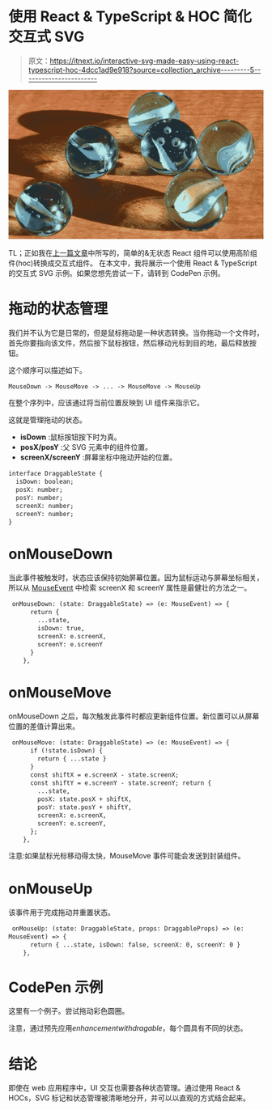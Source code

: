 # 使用 React & TypeScript & HOC 简化交互式 SVG

> 原文：<https://itnext.io/interactive-svg-made-easy-using-react-typescript-hoc-4dcc1ad9e918?source=collection_archive---------5----------------------->

![](img/1882b802a135ccd11af3e0c57c81d3aa.png)

TL；正如我在[上一篇文章](https://medium.com/@yofujimo/enlighten-your-react-components-with-hocs-from-recompose-47519f76d851)中所写的，简单的&无状态 React 组件可以使用高阶组件(hoc)转换成交互式组件。
在本文中，我将展示一个使用 React & TypeScript 的交互式 SVG 示例。如果您想先尝试一下，请转到 CodePen 示例。

# 拖动的状态管理

我们并不认为它是日常的，但是鼠标拖动是一种状态转换。当你拖动一个文件时，首先你要指向该文件，然后按下鼠标按钮，然后移动光标到目的地，最后释放按钮。

这个顺序可以描述如下。

```
MouseDown -> MouseMove -> ... -> MouseMove -> MouseUp
```

在整个序列中，应该通过将当前位置反映到 UI 组件来指示它。

这就是管理拖动的状态。

*   **isDown** :鼠标按钮按下时为真。
*   **posX/posY** :父 SVG 元素中的组件位置。
*   **screenX/screenY** :屏幕坐标中拖动开始的位置。

```
interface DraggableState {
  isDown: boolean;
  posX: number;
  posY: number;
  screenX: number;
  screenY: number;
}
```

# onMouseDown

当此事件被触发时，状态应该保持初始屏幕位置。因为鼠标运动与屏幕坐标相关，所以从 [MouseEvent](https://reactjs.org/docs/events.html#mouse-events) 中检索 screenX 和 screenY 属性是最健壮的方法之一。

```
 onMouseDown: (state: DraggableState) => (e: MouseEvent) => {
      return {
        ...state,
        isDown: true,
        screenX: e.screenX,
        screenY: e.screenY
      }
    },
```

# onMouseMove

onMouseDown 之后，每次触发此事件时都应更新组件位置。新位置可以从屏幕位置的差值计算出来。

```
 onMouseMove: (state: DraggableState) => (e: MouseEvent) => {
      if (!state.isDown) {
        return { ...state }
      }
      const shiftX = e.screenX - state.screenX;
      const shiftY = e.screenY - state.screenY; return {
        ...state,
        posX: state.posX + shiftX,
        posY: state.posY + shiftY,
        screenX: e.screenX,
        screenY: e.screenY,
      };
    },
```

注意:如果鼠标光标移动得太快，MouseMove 事件可能会发送到封装组件。

# onMouseUp

该事件用于完成拖动并重置状态。

```
 onMouseUp: (state: DraggableState, props: DraggableProps) => (e: MouseEvent) => {
      return { ...state, isDown: false, screenX: 0, screenY: 0 }
    },
```

# CodePen 示例

这里有一个例子。尝试拖动彩色圆圈。

注意，通过预先应用*enhancementwithdragable*，每个圆具有不同的状态。

# 结论

即使在 web 应用程序中，UI 交互也需要各种状态管理。通过使用 React & HOCs，SVG 标记和状态管理被清晰地分开，并可以以直观的方式结合起来。
